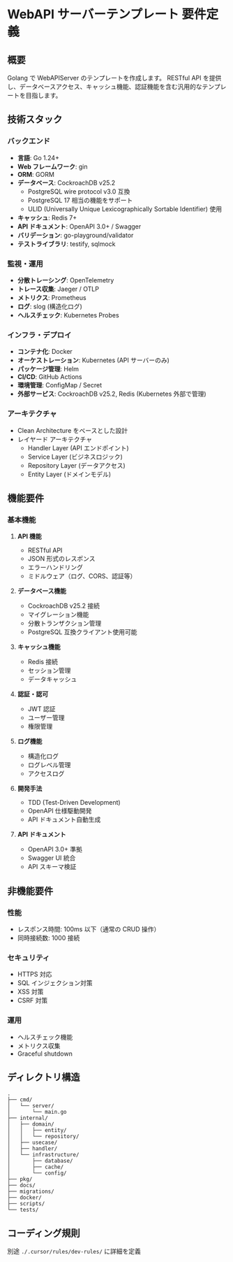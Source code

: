 # WebAPI サーバーテンプレート 要件定義

## 概要

Golang で WebAPIServer のテンプレートを作成します。
RESTful API を提供し、データベースアクセス、キャッシュ機能、認証機能を含む汎用的なテンプレートを目指します。

## 技術スタック

### バックエンド

- **言語**: Go 1.24+
- **Web フレームワーク**: gin
- **ORM**: GORM
- **データベース**: CockroachDB v25.2
  - PostgreSQL wire protocol v3.0 互換
  - PostgreSQL 17 相当の機能をサポート
  - ULID (Universally Unique Lexicographically Sortable Identifier) 使用
- **キャッシュ**: Redis 7+
- **API ドキュメント**: OpenAPI 3.0+ / Swagger
- **バリデーション**: go-playground/validator
- **テストライブラリ**: testify, sqlmock

### 監視・運用

- **分散トレーシング**: OpenTelemetry
- **トレース収集**: Jaeger / OTLP
- **メトリクス**: Prometheus
- **ログ**: slog (構造化ログ)
- **ヘルスチェック**: Kubernetes Probes

### インフラ・デプロイ

- **コンテナ化**: Docker
- **オーケストレーション**: Kubernetes (API サーバーのみ)
- **パッケージ管理**: Helm
- **CI/CD**: GitHub Actions
- **環境管理**: ConfigMap / Secret
- **外部サービス**: CockroachDB v25.2, Redis (Kubernetes 外部で管理)

### アーキテクチャ

- Clean Architecture をベースとした設計
- レイヤード アーキテクチャ
  - Handler Layer (API エンドポイント)
  - Service Layer (ビジネスロジック)
  - Repository Layer (データアクセス)
  - Entity Layer (ドメインモデル)

## 機能要件

### 基本機能

1. **API 機能**

   - RESTful API
   - JSON 形式のレスポンス
   - エラーハンドリング
   - ミドルウェア（ログ、CORS、認証等）

2. **データベース機能**

   - CockroachDB v25.2 接続
   - マイグレーション機能
   - 分散トランザクション管理
   - PostgreSQL 互換クライアント使用可能

3. **キャッシュ機能**

   - Redis 接続
   - セッション管理
   - データキャッシュ

4. **認証・認可**

   - JWT 認証
   - ユーザー管理
   - 権限管理

5. **ログ機能**

   - 構造化ログ
   - ログレベル管理
   - アクセスログ

6. **開発手法**

   - TDD (Test-Driven Development)
   - OpenAPI 仕様駆動開発
   - API ドキュメント自動生成

7. **API ドキュメント**
   - OpenAPI 3.0+ 準拠
   - Swagger UI 統合
   - API スキーマ検証

## 非機能要件

### 性能

- レスポンス時間: 100ms 以下（通常の CRUD 操作）
- 同時接続数: 1000 接続

### セキュリティ

- HTTPS 対応
- SQL インジェクション対策
- XSS 対策
- CSRF 対策

### 運用

- ヘルスチェック機能
- メトリクス収集
- Graceful shutdown

## ディレクトリ構造

```
.
├── cmd/
│   └── server/
│       └── main.go
├── internal/
│   ├── domain/
│   │   ├── entity/
│   │   └── repository/
│   ├── usecase/
│   ├── handler/
│   └── infrastructure/
│       ├── database/
│       ├── cache/
│       └── config/
├── pkg/
├── docs/
├── migrations/
├── docker/
├── scripts/
└── tests/
```

## コーディング規則

別途 `./.cursor/rules/dev-rules/` に詳細を定義
